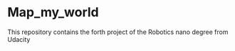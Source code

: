 # Map_my_world
This repository contains the forth project of the Robotics nano degree from Udacity  
